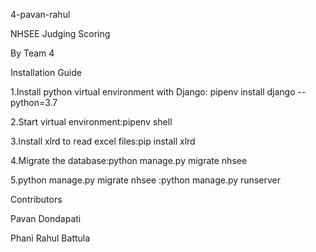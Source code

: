 4-pavan-rahul

NHSEE Judging Scoring

By Team 4

Installation Guide

1.Install python virtual environment with Django: pipenv install django --python=3.7

2.Start virtual environment:pipenv shell

3.Install xlrd to read excel files:pip install xlrd

4.Migrate the database:python manage.py migrate nhsee

5.python manage.py migrate nhsee :python manage.py runserver

Contributors

Pavan Dondapati

Phani Rahul Battula
